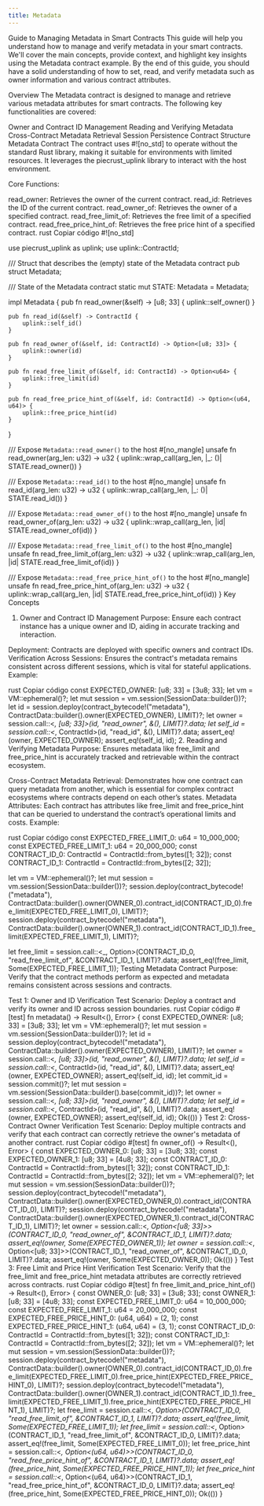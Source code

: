 ```yaml
---
title: Metadata
---
```


Guide to Managing Metadata in Smart Contracts
This guide will help you understand how to manage and verify metadata in your smart contracts. We'll cover the main concepts, provide context, and highlight key insights using the Metadata contract example. By the end of this guide, you should have a solid understanding of how to set, read, and verify metadata such as owner information and various contract attributes.

Overview
The Metadata contract is designed to manage and retrieve various metadata attributes for smart contracts. The following key functionalities are covered:

Owner and Contract ID Management
Reading and Verifying Metadata
Cross-Contract Metadata Retrieval
Session Persistence
Contract Structure
Metadata Contract
The contract uses #![no_std] to operate without the standard Rust library, making it suitable for environments with limited resources. It leverages the piecrust_uplink library to interact with the host environment.

Core Functions:

read_owner: Retrieves the owner of the current contract.
read_id: Retrieves the ID of the current contract.
read_owner_of: Retrieves the owner of a specified contract.
read_free_limit_of: Retrieves the free limit of a specified contract.
read_free_price_hint_of: Retrieves the free price hint of a specified contract.
rust
Copiar código
#![no_std]

use piecrust_uplink as uplink;
use uplink::ContractId;

/// Struct that describes the (empty) state of the Metadata contract
pub struct Metadata;

/// State of the Metadata contract
static mut STATE: Metadata = Metadata;

impl Metadata {
    pub fn read_owner(&self) -> [u8; 33] {
        uplink::self_owner()
    }

    pub fn read_id(&self) -> ContractId {
        uplink::self_id()
    }

    pub fn read_owner_of(&self, id: ContractId) -> Option<[u8; 33]> {
        uplink::owner(id)
    }

    pub fn read_free_limit_of(&self, id: ContractId) -> Option<u64> {
        uplink::free_limit(id)
    }

    pub fn read_free_price_hint_of(&self, id: ContractId) -> Option<(u64, u64)> {
        uplink::free_price_hint(id)
    }
}

/// Expose `Metadata::read_owner()` to the host
#[no_mangle]
unsafe fn read_owner(arg_len: u32) -> u32 {
    uplink::wrap_call(arg_len, |_: ()| STATE.read_owner())
}

/// Expose `Metadata::read_id()` to the host
#[no_mangle]
unsafe fn read_id(arg_len: u32) -> u32 {
    uplink::wrap_call(arg_len, |_: ()| STATE.read_id())
}

/// Expose `Metadata::read_owner_of()` to the host
#[no_mangle]
unsafe fn read_owner_of(arg_len: u32) -> u32 {
    uplink::wrap_call(arg_len, |id| STATE.read_owner_of(id))
}

/// Expose `Metadata::read_free_limit_of()` to the host
#[no_mangle]
unsafe fn read_free_limit_of(arg_len: u32) -> u32 {
    uplink::wrap_call(arg_len, |id| STATE.read_free_limit_of(id))
}

/// Expose `Metadata::read_free_price_hint_of()` to the host
#[no_mangle]
unsafe fn read_free_price_hint_of(arg_len: u32) -> u32 {
    uplink::wrap_call(arg_len, |id| STATE.read_free_price_hint_of(id))
}
Key Concepts
1. Owner and Contract ID Management
Purpose: Ensure each contract instance has a unique owner and ID, aiding in accurate tracking and interaction.

Deployment: Contracts are deployed with specific owners and contract IDs.
Verification Across Sessions: Ensures the contract's metadata remains consistent across different sessions, which is vital for stateful applications.
Example:

rust
Copiar código
const EXPECTED_OWNER: [u8; 33] = [3u8; 33];
let vm = VM::ephemeral()?;
let mut session = vm.session(SessionData::builder())?;
let id = session.deploy(contract_bytecode!("metadata"), ContractData::builder().owner(EXPECTED_OWNER), LIMIT)?;
let owner = session.call::<_, [u8; 33]>(id, "read_owner", &(), LIMIT)?.data;
let self_id = session.call::<_, ContractId>(id, "read_id", &(), LIMIT)?.data;
assert_eq!(owner, EXPECTED_OWNER);
assert_eq!(self_id, id);
2. Reading and Verifying Metadata
Purpose: Ensures metadata like free_limit and free_price_hint is accurately tracked and retrievable within the contract ecosystem.

Cross-Contract Metadata Retrieval: Demonstrates how one contract can query metadata from another, which is essential for complex contract ecosystems where contracts depend on each other’s states.
Metadata Attributes: Each contract has attributes like free_limit and free_price_hint that can be queried to understand the contract’s operational limits and costs.
Example:

rust
Copiar código
const EXPECTED_FREE_LIMIT_0: u64 = 10_000_000;
const EXPECTED_FREE_LIMIT_1: u64 = 20_000_000;
const CONTRACT_ID_0: ContractId = ContractId::from_bytes([1; 32]);
const CONTRACT_ID_1: ContractId = ContractId::from_bytes([2; 32]);

let vm = VM::ephemeral()?;
let mut session = vm.session(SessionData::builder())?;
session.deploy(contract_bytecode!("metadata"), ContractData::builder().owner(OWNER_0).contract_id(CONTRACT_ID_0).free_limit(EXPECTED_FREE_LIMIT_0), LIMIT)?;
session.deploy(contract_bytecode!("metadata"), ContractData::builder().owner(OWNER_1).contract_id(CONTRACT_ID_1).free_limit(EXPECTED_FREE_LIMIT_1), LIMIT)?;

let free_limit = session.call::<_, Option<u64>>(CONTRACT_ID_0, "read_free_limit_of", &CONTRACT_ID_1, LIMIT)?.data;
assert_eq!(free_limit, Some(EXPECTED_FREE_LIMIT_1));
Testing Metadata Contract
Purpose: Verify that the contract methods perform as expected and metadata remains consistent across sessions and contracts.

Test 1: Owner and ID Verification
Test Scenario: Deploy a contract and verify its owner and ID across session boundaries.
rust
Copiar código
#[test]
fn metadata() -> Result<(), Error> {
    const EXPECTED_OWNER: [u8; 33] = [3u8; 33];
    let vm = VM::ephemeral()?;
    let mut session = vm.session(SessionData::builder())?;
    let id = session.deploy(contract_bytecode!("metadata"), ContractData::builder().owner(EXPECTED_OWNER), LIMIT)?;
    let owner = session.call::<_, [u8; 33]>(id, "read_owner", &(), LIMIT)?.data;
    let self_id = session.call::<_, ContractId>(id, "read_id", &(), LIMIT)?.data;
    assert_eq!(owner, EXPECTED_OWNER);
    assert_eq!(self_id, id);
    let commit_id = session.commit()?;
    let mut session = vm.session(SessionData::builder().base(commit_id))?;
    let owner = session.call::<_, [u8; 33]>(id, "read_owner", &(), LIMIT)?.data;
    let self_id = session.call::<_, ContractId>(id, "read_id", &(), LIMIT)?.data;
    assert_eq!(owner, EXPECTED_OWNER);
    assert_eq!(self_id, id);
    Ok(())
}
Test 2: Cross-Contract Owner Verification
Test Scenario: Deploy multiple contracts and verify that each contract can correctly retrieve the owner's metadata of another contract.
rust
Copiar código
#[test]
fn owner_of() -> Result<(), Error> {
    const EXPECTED_OWNER_0: [u8; 33] = [3u8; 33];
    const EXPECTED_OWNER_1: [u8; 33] = [4u8; 33];
    const CONTRACT_ID_0: ContractId = ContractId::from_bytes([1; 32]);
    const CONTRACT_ID_1: ContractId = ContractId::from_bytes([2; 32]);
    let vm = VM::ephemeral()?;
    let mut session = vm.session(SessionData::builder())?;
    session.deploy(contract_bytecode!("metadata"), ContractData::builder().owner(EXPECTED_OWNER_0).contract_id(CONTRACT_ID_0), LIMIT)?;
    session.deploy(contract_bytecode!("metadata"), ContractData::builder().owner(EXPECTED_OWNER_1).contract_id(CONTRACT_ID_1), LIMIT)?;
    let owner = session.call::<_, Option<[u8; 33]>>(CONTRACT_ID_0, "read_owner_of", &CONTRACT_ID_1, LIMIT)?.data;
    assert_eq!(owner, Some(EXPECTED_OWNER_1));
    let owner = session.call::<_, Option<[u8; 33]>>(CONTRACT_ID_1, "read_owner_of", &CONTRACT_ID_0, LIMIT)?.data;
    assert_eq!(owner, Some(EXPECTED_OWNER_0));
    Ok(())
}
Test 3: Free Limit and Price Hint Verification
Test Scenario: Verify that the free_limit and free_price_hint metadata attributes are correctly retrieved across contracts.
rust
Copiar código
#[test]
fn free_limit_and_price_hint_of() -> Result<(), Error> {
    const OWNER_0: [u8; 33] = [3u8; 33];
    const OWNER_1: [u8; 33] = [4u8; 33];
    const EXPECTED_FREE_LIMIT_0: u64 = 10_000_000;
    const EXPECTED_FREE_LIMIT_1: u64 = 20_000_000;
    const EXPECTED_FREE_PRICE_HINT_0: (u64, u64) = (2, 1);
    const EXPECTED_FREE_PRICE_HINT_1: (u64, u64) = (3, 1);
    const CONTRACT_ID_0: ContractId = ContractId::from_bytes([1; 32]);
    const CONTRACT_ID_1: ContractId = ContractId::from_bytes([2; 32]);
    let vm = VM::ephemeral()?;
    let mut session = vm.session(SessionData::builder())?;
    session.deploy(contract_bytecode!("metadata"), ContractData::builder().owner(OWNER_0).contract_id(CONTRACT_ID_0).free_limit(EXPECTED_FREE_LIMIT_0).free_price_hint(EXPECTED_FREE_PRICE_HINT_0), LIMIT)?;
    session.deploy(contract_bytecode!("metadata"), ContractData::builder().owner(OWNER_1).contract_id(CONTRACT_ID_1).free_limit(EXPECTED_FREE_LIMIT_1).free_price_hint(EXPECTED_FREE_PRICE_HINT_1), LIMIT)?;
    let free_limit = session.call::<_, Option<u64>>(CONTRACT_ID_0, "read_free_limit_of", &CONTRACT_ID_1, LIMIT)?.data;
    assert_eq!(free_limit, Some(EXPECTED_FREE_LIMIT_1));
    let free_limit = session.call::<_, Option<u64>>(CONTRACT_ID_1, "read_free_limit_of", &CONTRACT_ID_0, LIMIT)?.data;
    assert_eq!(free_limit, Some(EXPECTED_FREE_LIMIT_0));
    let free_price_hint = session.call::<_, Option<(u64, u64)>>(CONTRACT_ID_0, "read_free_price_hint_of", &CONTRACT_ID_1, LIMIT)?.data;
    assert_eq!(free_price_hint, Some(EXPECTED_FREE_PRICE_HINT_1));
    let free_price_hint = session.call::<_, Option<(u64, u64)>>(CONTRACT_ID_1, "read_free_price_hint_of", &CONTRACT_ID_0, LIMIT)?.data;
    assert_eq!(free_price_hint, Some(EXPECTED_FREE_PRICE_HINT_0));
    Ok(())
}